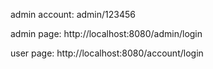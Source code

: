 admin account: admin/123456

admin page: http://localhost:8080/admin/login

user page: http://localhost:8080/account/login